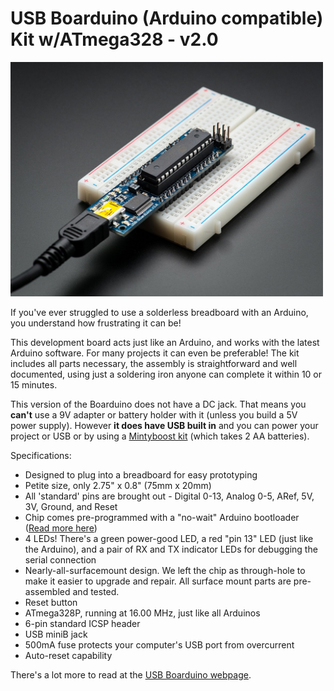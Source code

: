 # USB Boarduino (Arduino compatible) Kit w/ATmega328 - v2.0

<a href="http://www.adafruit.com/products/91"><img src="assets/board.jpg?raw=true" width="500px"></a>

If you've ever struggled to use a solderless breadboard with an Arduino, you understand how frustrating it can be!

This development board acts just like an Arduino, and works with the latest Arduino software. For many projects it can even be preferable! The kit includes all parts necessary, the assembly is straightforward and well documented, using just a soldering iron anyone can complete it within 10 or 15 minutes.

This version of the Boarduino does not have a DC jack. That means you __can't__ use a 9V adapter or battery holder with it (unless you build a 5V power supply). However __it does have USB built in__ and you can power your project or USB or by using a [Mintyboost kit](https://www.adafruit.com/products/14) (which takes 2 AA batteries).

Specifications:

- Designed to plug into a breadboard for easy prototyping
- Petite size, only 2.75" x 0.8" (75mm x 20mm)
- All 'standard' pins are brought out - Digital 0-13, Analog 0-5, ARef, 5V, 3V, Ground, and Reset
- Chip comes pre-programmed with a "no-wait" Arduino bootloader ([Read more here](https://learn.adafruit.com/arduino-tips-tricks-and-techniques/bootloader))
- 4 LEDs! There's a green power-good LED, a red "pin 13" LED (just like the Arduino), and a pair of RX and TX indicator LEDs for debugging the serial connection
- Nearly-all-surfacemount design. We left the chip as through-hole to make it easier to upgrade and repair. All surface mount parts are pre-assembled and tested.
- Reset button
- ATmega328P, running at 16.00 MHz, just like all Arduinos
- 6-pin standard ICSP header
- USB miniB jack
- 500mA fuse protects your computer's USB port from overcurrent
- Auto-reset capability

There's a lot more to read at the [USB Boarduino webpage](https://learn.adafruit.com/boarduino-kits).
